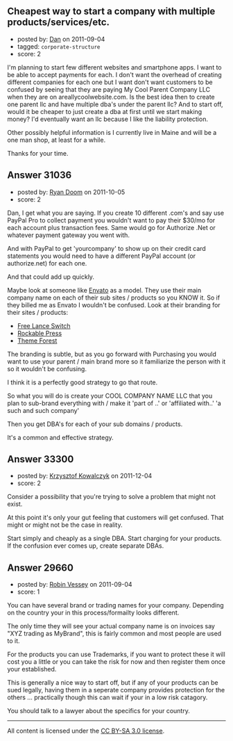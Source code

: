 ## Cheapest way to start a company with multiple products/services/etc.

- posted by: [Dan](https://stackexchange.com/users/-1/13132-dan) on 2011-09-04
- tagged: `corporate-structure`
- score: 2

I'm planning to start few different websites and smartphone apps. I want to be able to accept payments for each. I don't want the overhead of creating different companies for each one but I want don't want customers to be confused by seeing that they are paying My Cool Parent Company LLC when they are on areallycoolwebsite.com. Is the best idea then to create one parent llc and have multiple dba's under the parent llc? And to start off, would it be cheaper to just create a dba at first until we start making money? I'd eventually want an llc because I like the liability protection. 

Other possibly helpful information is I currently live in Maine and will be a one man shop, at least for a while. 

Thanks for your time. 


## Answer 31036

- posted by: [Ryan Doom](https://stackexchange.com/users/-1/5655-ryan-doom) on 2011-10-05
- score: 2

<p>Dan, I get what you are saying. If you create 10 different .com's and say use PayPal Pro to collect payment you wouldn't want to pay their $30/mo for each account plus transaction fees. Same would go for Authorize .Net or whatever payment gateway you went with.  </p>

<p>And with PayPal to get 'yourcompany' to show up on their credit card statements you would need to have a different PayPal account (or authorize.net) for each one.</p>

<p>And that could add up quickly.</p>

<p>Maybe look at someone like <a href="http://envato.com/" rel="nofollow">Envato</a> as a model. They use their main company name on each of their sub sites / products so you KNOW it.  So if they billed me as Envato I wouldn't be confused. Look at their branding for their sites / products:</p>

<ul>
<li><a href="http://freelanceswitch.com/" rel="nofollow">Free Lance Switch</a></li>
<li><a href="http://rockablepress.com/" rel="nofollow">Rockable Press</a></li>
<li><a href="http://themeforest.net/" rel="nofollow">Theme Forest</a></li>
</ul>

<p>The branding is subtle, but as you go forward with Purchasing you would want to use your parent / main brand more so it familiarize the person with it so it wouldn't be confusing.</p>

<p>I think it is a perfectly good strategy to go that route.</p>

<p>So what you will do is create your COOL COMPANY NAME LLC that you plan to sub-brand everything with / make it 'part of ..' or 'affiliated with..'  'a such and such company'</p>

<p>Then you get DBA's for each of your sub domains / products.</p>

<p>It's a common and effective strategy.</p>



## Answer 33300

- posted by: [Krzysztof Kowalczyk](https://stackexchange.com/users/-1/3945-krzysztof-kowalczyk) on 2011-12-04
- score: 2

Consider a possibility that you're trying to solve a problem that might not exist.

At this point it's only your gut feeling that customers will get confused. That might or might not be the case in reality.

Start simply and cheaply as a single DBA. Start charging for your products. If the confusion ever comes up, create separate DBAs.




## Answer 29660

- posted by: [Robin Vessey](https://stackexchange.com/users/-1/984-robin-vessey) on 2011-09-04
- score: 1

You can have several brand or trading names for your company. Depending on the country your in this process/formailty looks different.

The only time they will see your actual company name is on invoices say "XYZ trading as MyBrand", this is fairly common and most people are used to it.

For the products you can use Trademarks, if you want to protect these it will cost you a little or you can take the risk for now and then register them once your established.

This is generally a nice way to start off, but if any of your products can be sued legally, having them in a seperate company provides protection for the others ... practically though this can wait if your in a low risk catagory.

You should talk to a lawyer about the specifics for your country.



---

All content is licensed under the [CC BY-SA 3.0 license](https://creativecommons.org/licenses/by-sa/3.0/).
